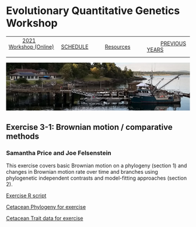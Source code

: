 
# Evolutionary Quantitative Genetics Workshop #

|        |        |        |    |
|--------|---------------------------------------------|--------------------|------------------------------------------|
| &nbsp;&nbsp;&nbsp;&nbsp;&nbsp;&nbsp;&nbsp;&nbsp;&nbsp; [2021 Workshop (Online)](/index.html) &nbsp;&nbsp;&nbsp;&nbsp;&nbsp;&nbsp;&nbsp;&nbsp;&nbsp; | &nbsp;&nbsp;&nbsp;&nbsp;&nbsp;&nbsp;&nbsp;&nbsp;&nbsp;&nbsp;&nbsp;&nbsp; [SCHEDULE](schedule.html) &nbsp;&nbsp;&nbsp;&nbsp;&nbsp;&nbsp;&nbsp;&nbsp;&nbsp; | &nbsp;&nbsp;&nbsp;&nbsp;&nbsp;&nbsp;&nbsp;&nbsp;&nbsp;&nbsp;&nbsp;&nbsp; [Resources](resources.html) &nbsp;&nbsp;&nbsp;&nbsp;&nbsp;&nbsp;&nbsp;&nbsp;&nbsp; | &nbsp;&nbsp;&nbsp;&nbsp;&nbsp;&nbsp;&nbsp;&nbsp;&nbsp; [PREVIOUS YEARS](previous.html) &nbsp;&nbsp;&nbsp;&nbsp;&nbsp;&nbsp; |


<div align="left">
<img src="/media/FHLimage2018b.jpg" alt="FHL waterfront in 2018">
</div>

## Exercise 3-1: Brownian motion / comparative methods ##

### Samantha Price and Joe Felsenstein ###

This exercise covers basic Brownian motion on a phylogeny (section 1) and changes in Brownian motion rate over time and branches using phylogenetic independent contrasts and model-fitting approaches (section 2). 

[Exercise R script](https://drive.google.com/file/d/1ETFplCApZfJxkL_QQ9Ovafov45cfEbg-/view?usp=sharing)

[Cetacean Phylogeny for exercise](https://drive.google.com/file/d/1HOLzpiEB3P9LqM6e8XPd9SCHsMQ5OGIX/view?usp=sharing)

[Cetacean Trait data for exercise](https://drive.google.com/file/d/17QSVbK0tEjDErAS2wVHz133O8IVsmO8z/view?usp=sharing)
